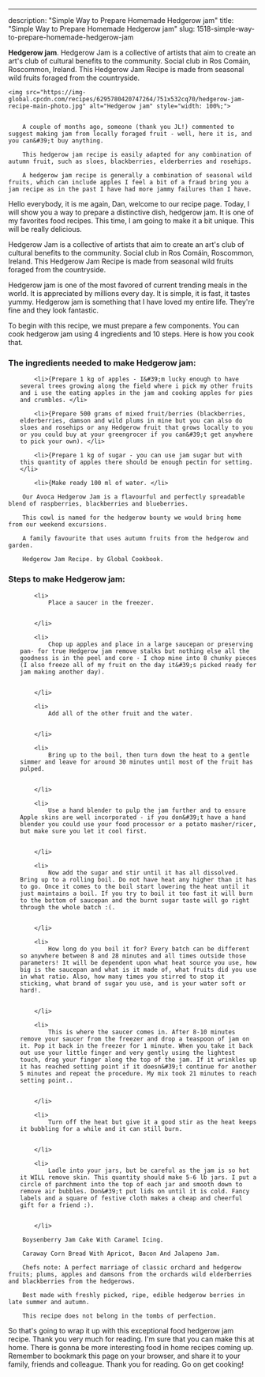 ---
description: "Simple Way to Prepare Homemade Hedgerow jam"
title: "Simple Way to Prepare Homemade Hedgerow jam"
slug: 1518-simple-way-to-prepare-homemade-hedgerow-jam

<p>
	<strong>Hedgerow jam</strong>. 
	Hedgerow Jam is a collective of artists that aim to create an art&#39;s club of cultural benefits to the community. Social club in Ros Comáin, Roscommon, Ireland. This Hedgerow Jam Recipe is made from seasonal wild fruits foraged from the countryside.
</p>
<p>
	
	<img src="https://img-global.cpcdn.com/recipes/6295780420747264/751x532cq70/hedgerow-jam-recipe-main-photo.jpg" alt="Hedgerow jam" style="width: 100%;">
	
	
		A couple of months ago, someone (thank you JL!) commented to suggest making jam from locally foraged fruit - well, here it is, and you can&#39;t buy anything.
	
		This hedgerow jam recipe is easily adapted for any combination of autumn fruit, such as sloes, blackberries, elderberries and rosehips.
	
		A hedgerow jam recipe is generally a combination of seasonal wild fruits, which can include apples I feel a bit of a fraud bring you a jam recipe as in the past I have had more jammy failures than I have.
	
</p>
<p>
	Hello everybody, it is me again, Dan, welcome to our recipe page. Today, I will show you a way to prepare a distinctive dish, hedgerow jam. It is one of my favorites food recipes. This time, I am going to make it a bit unique. This will be really delicious.
</p>
	
<p>
	Hedgerow Jam is a collective of artists that aim to create an art&#39;s club of cultural benefits to the community. Social club in Ros Comáin, Roscommon, Ireland. This Hedgerow Jam Recipe is made from seasonal wild fruits foraged from the countryside.
</p>
<p>
	Hedgerow jam is one of the most favored of current trending meals in the world. It is appreciated by millions every day. It is simple, it is fast, it tastes yummy. Hedgerow jam is something that I have loved my entire life. They're fine and they look fantastic.
</p>

<p>
To begin with this recipe, we must prepare a few components. You can cook hedgerow jam using 4 ingredients and 10 steps. Here is how you cook that.
</p>

<h3>The ingredients needed to make Hedgerow jam:</h3>

<ol>
	
		<li>{Prepare 1 kg of apples - I&#39;m lucky enough to have several trees growing along the field where i pick my other fruits and i use the eating apples in the jam and cooking apples for pies and crumbles. </li>
	
		<li>{Prepare 500 grams of mixed fruit/berries (blackberries, elderberries, damson and wild plums in mine but you can also do sloes and rosehips or any Hedgerow fruit that grows locally to you or you could buy at your greengrocer if you can&#39;t get anywhere to pick your own). </li>
	
		<li>{Prepare 1 kg of sugar - you can use jam sugar but with this quantity of apples there should be enough pectin for setting. </li>
	
		<li>{Make ready 100 ml of water. </li>
	
</ol>
<p>
	
		Our Avoca Hedgerow Jam is a flavourful and perfectly spreadable blend of raspberries, blackberries and blueberries.
	
		This cowl is named for the hedgerow bounty we would bring home from our weekend excursions.
	
		A family favourite that uses autumn fruits from the hedgerow and garden.
	
		Hedgerow Jam Recipe. by Global Cookbook.
	
</p>

<h3>Steps to make Hedgerow jam:</h3>

<ol>
	
		<li>
			Place a saucer in the freezer.
			
			
		</li>
	
		<li>
			Chop up apples and place in a large saucepan or preserving pan- for true Hedgerow jam remove stalks but nothing else all the goodness is in the peel and core - I chop mine into 8 chunky pieces (I also freeze all of my fruit on the day it&#39;s picked ready for jam making another day).
			
			
		</li>
	
		<li>
			Add all of the other fruit and the water.
			
			
		</li>
	
		<li>
			Bring up to the boil, then turn down the heat to a gentle simmer and leave for around 30 minutes until most of the fruit has pulped.
			
			
		</li>
	
		<li>
			Use a hand blender to pulp the jam further and to ensure Apple skins are well incorporated - if you don&#39;t have a hand blender you could use your food processor or a potato masher/ricer, but make sure you let it cool first.
			
			
		</li>
	
		<li>
			Now add the sugar and stir until it has all dissolved. Bring up to a rolling boil. Do not have heat any higher than it has to go. Once it comes to the boil start lowering the heat until it just maintains a boil. If you try to boil it too fast it will burn to the bottom of saucepan and the burnt sugar taste will go right through the whole batch :(.
			
			
		</li>
	
		<li>
			How long do you boil it for? Every batch can be different so anywhere between 8 and 28 minutes and all times outside those parameters! It will be dependent upon what heat source you use, how big is the saucepan and what is it made of, what fruits did you use in what ratio. Also, how many times you stirred to stop it sticking, what brand of sugar you use, and is your water soft or hard!.
			
			
		</li>
	
		<li>
			This is where the saucer comes in. After 8-10 minutes remove your saucer from the freezer and drop a teaspoon of jam on it. Pop it back in the freezer for 1 minute. When you take it back out use your little finger and very gently using the lightest touch, drag your finger along the top of the jam. If it wrinkles up it has reached setting point if it doesn&#39;t continue for another 5 minutes and repeat the procedure. My mix took 21 minutes to reach setting point..
			
			
		</li>
	
		<li>
			Turn off the heat but give it a good stir as the heat keeps it bubbling for a while and it can still burn.
			
			
		</li>
	
		<li>
			Ladle into your jars, but be careful as the jam is so hot it WILL remove skin. This quantity should make 5-6 lb jars. I put a circle of parchment into the top of each jar and smooth down to remove air bubbles. Don&#39;t put lids on until it is cold. Fancy labels and a square of festive cloth makes a cheap and cheerful gift for a friend :).
			
			
		</li>
	
</ol>

<p>
	
		Boysenberry Jam Cake With Caramel Icing.
	
		Caraway Corn Bread With Apricot, Bacon And Jalapeno Jam.
	
		Chefs note: A perfect marriage of classic orchard and hedgerow fruits; plums, apples and damsons from the orchards wild elderberries and blackberries from the hedgerows.
	
		Best made with freshly picked, ripe, edible hedgerow berries in late summer and autumn.
	
		This recipe does not belong in the tombs of perfection.
	
</p>

<p>
	So that's going to wrap it up with this exceptional food hedgerow jam recipe. Thank you very much for reading. I'm sure that you can make this at home. There is gonna be more interesting food in home recipes coming up. Remember to bookmark this page on your browser, and share it to your family, friends and colleague. Thank you for reading. Go on get cooking!
</p>
